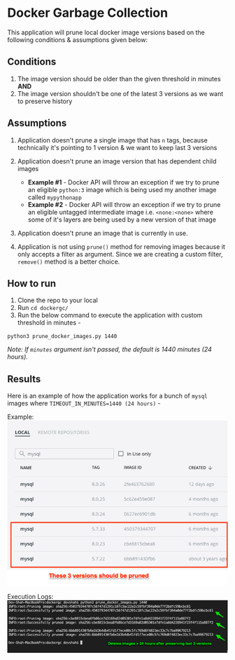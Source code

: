 # Docker Garbage Collection

This application will prune local docker image versions based on the following conditions & assumptions given below:

## Conditions

1. The image version should be older than the given threshold in minutes **AND**
2. The image version shouldn't be one of the latest 3 versions as we want to preserve history

## Assumptions

1. Application doesn't prune a single image that has `n` tags, because technically it's pointing to 1 version & we want to keep last 3 versions

2. Application doesn't prune an image version that has dependent child images
   - **Example #1** - Docker API will throw an exception if we try to prune an eligible `python:3` image which is being used my another image called `mypythonapp`
   - **Example #2** - Docker API will throw an exception if we try to prune an eligible untagged intermediate image i.e. `<none:<none>` where some of it's layers are being used by a new version of that image

3. Application doesn't prune an image that is currently in use.

4. Application is not using `prune()` method for removing images because it only accepts a filter as argument. Since we are creating a custom filter, `remove()` method is a better choice.

## How to run

1. Clone the repo to your local
2. Run `cd dockergc/`
3. Run the below command to execute the application with custom threshold in minutes -

```
python3 prune_docker_images.py 1440
```

*Note: If `minutes` argument isn't passed, the default is 1440 minutes (24 hours).*

## Results

Here is an example of how the application works for a bunch of `mysql` images where `TIMEOUT_IN_MINUTES=1440 (24 hours)` -

Example:
![Example](testcase.png)

Execution Logs:
![Execution](result.png)